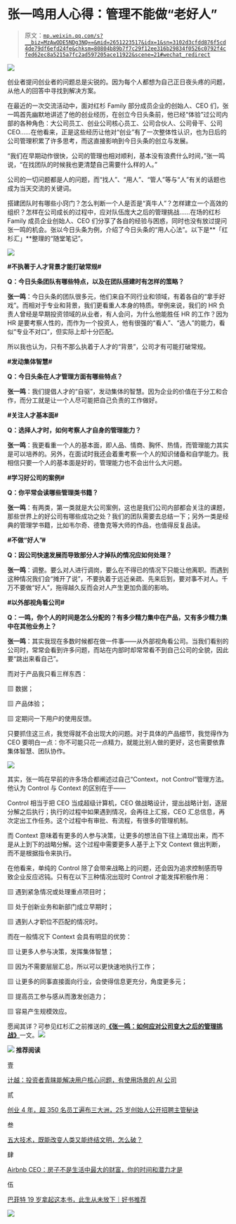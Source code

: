# 张一鸣用人心得：管理不能做“老好人”

> 原文：[`mp.weixin.qq.com/s?__biz=MzAwODE5NDg3NQ==&mid=2651223517&idx=1&sn=3102d3cfdd876f5cd4de79df6efd24fe&chksm=80804b89b7f7c29f12ee316b29834f0526c0792f4cfed62ec8a5215a7fc2ad597205ace11922&scene=21#wechat_redirect`](http://mp.weixin.qq.com/s?__biz=MzAwODE5NDg3NQ==&mid=2651223517&idx=1&sn=3102d3cfdd876f5cd4de79df6efd24fe&chksm=80804b89b7f7c29f12ee316b29834f0526c0792f4cfed62ec8a5215a7fc2ad597205ace11922&scene=21#wechat_redirect)

![](img/68b0060bf05d4baa7f85069bef7a75e2.png)

创业者提问创业者的问题总是尖锐的。因为每个人都想为自己正日夜头疼的问题，从他人的回答中寻找到解决方案。

在最近的一次交流活动中，面对红杉 Family 部分成员企业的创始人、CEO 们，张一鸣首先幽默地讲述了他的创业经历，在创立今日头条前，他已经“体验”过公司内部的各种角色：大公司员工、创业公司核心员工、公司合伙人、公司骨干、公司 CEO……在他看来，正是这些经历让他对“创业”有了一次整体性认识，也为日后的公司管理积累了许多思考，而这直接影响到今日头条的创立与发展。

“我们在早期动作很快，公司的管理也相对顺利，基本没有浪费什么时间，”张一鸣说，“在找团队的时候我也更清楚自己需要什么样的人。”

公司的一切问题都是人的问题，而“找人”、“用人”、“管人”等与“人”有关的话题也成为当天交流的关键词。

搭建团队时有哪些小窍门？怎么判断一个人是否是“真牛人”？怎样建立一个高效的组织？怎样在公司成长的过程中，应对队伍庞大之后的管理挑战……在场的红杉 Family 成员企业创始人、CEO 们分享了各自的经验与困惑，同时也没有放过提问张一鸣的机会。张以今日头条为例，介绍了今日头条的“用人心法”。以下是**「红杉汇」**整理的“随堂笔记”。

![](img/d2b6d254466a17cfee7d9377957b8515.png)

**#不执著于人才背景才能打破常规#**

**Q：今日头条团队有哪些特点，以及在团队搭建时有怎样的策略？**

**张一鸣**：今日头条的团队很多元，他们来自不同行业和领域，有着各自的“拿手好戏”。而相对于专业和背景，我们更看重人本身的特质。举例来说，我们的 HR 负责人曾经是早期投资领域的从业者，有人会问，为什么他能胜任 HR 的工作？因为 HR 是要考察人性的，而作为一个投资人，他有很强的“看人”、“选人”的能力，看似“专业不对口”，但实际上却十分匹配。

所以我也认为，只有不那么执着于人才的“背景”，公司才有可能打破常规。

**#发动集体智慧#**

**Q：今日头条在人才管理方面有哪些特点？**

**张一鸣**：我们提倡人才的“自驱”，发动集体的智慧。因为企业的价值在于分工和合作，而分工就是让一个人尽可能把自己负责的工作做好。

**#关注人才基本面#**

**Q：选择人才时，如何考察人才自身的管理能力？**

**张一鸣**：我更看重一个人的基本面，即人品、情商、胸怀、热情，而管理能力其实是可以培养的。另外，在面试时我还会着重考察一个人的知识储备和自学能力。我相信只要一个人的基本面是好的，管理能力也不会出什么大问题。

**#学习好公司的案例#**

**Q：你平常会读哪些管理类书籍？**

**张一鸣**：有两类，第一类就是大公司案例，这也是我们公司内部都会关注的课题，那些世界上的好公司有哪些成功之处？我们的团队需要去总结一下；另外一类是经典的管理学书籍，比如韦尔奇、德鲁克等大师的作品，也值得反复品读。

**#不做“好人”#**

**Q：因公司快速发展而导致部分人才掉队的情况应如何处理？**

**张一鸣**：调整。要么对人进行调岗，要么在不得已的情况下只能让他离职。而遇到这种情况我们会“摊开了说”，不要执着于远近亲疏、先来后到，要对事不对人。千万不要做“好人”，拖得越久反而会对人产生更加负面的影响。

**#以外部视角看公司#**

**Q：一鸣，你个人的时间是怎么分配的？有多少精力集中在产品，又有多少精力集中在其他业务上？**

**张一鸣**：其实我现在多数时候都在做一件事——从外部视角看公司。当我们看别的公司时，常常会看到许多问题，而站在内部时却常常看不到自己公司的全貌，因此要“跳出来看自己”。

而对于产品我只看三样东西：

▨ 数据；

▨ 产品体验；

▨ 定期问一下用户的使用反馈。

只要抓住这三点，我觉得就不会出现大的问题。对于具体的产品细节，我觉得作为 CEO 要明白一点：你不可能只花一点精力，就能比别人做的更好，这也需要依靠集体智慧、团队协作。

![](img/eb0fb578715ca98ed6963f28dc44fa58.png)

其实，张一鸣在早前的许多场合都阐述过自己“Context，not Control”管理方法。他认为 Control 与 Context 的区别在于——

Control 相当于把 CEO 当成超级计算机，CEO 做战略设计，提出战略计划，逐层分解之后执行；执行的过程中如果遇到情况，会再往上汇报，CEO 汇总信息，再次定出工作任务。这个过程中有审批、有流程，有很多的管理机制。

而 Context 意味着有更多的人参与决策，让更多的想法自下往上涌现出来，而不是从上到下的战略分解。这个过程中需要更多人基于上下文 Context 做出判断，而不是根据指令来执行。

在他看来，单纯的 Control 除了会带来战略上的问题，还会因为追求控制感而导致企业反应迟钝。只有在以下三种情况出现时 Control 才能发挥积极作用：

▨ 遇到紧急情况或处理重点项目时；

▨ 处于创新业务和新部门成立早期时；

▨ 遇到人才职位不匹配的情况时。

而在一般情况下 Context 会具有明显的优势：

▨ 让更多人参与决策，发挥集体智慧；

▨ 因为不需要层层汇总，所以可以更快速地执行工作；

▨ 让更多的同事直接面向行业，会使得信息更充分，角度更多元；

▨ 提高员工参与感从而激发创造力；

▨ 容易产生规模效应。

愿闻其详？可参见红杉汇之前推送的[**《张一鸣：如何应对公司变大之后的管理挑战》**](http://mp.weixin.qq.com/s?__biz=MzAwODE5NDg3NQ==&mid=2651223024&idx=1&sn=9a8cfa813d7327577b70ebe943614ea7&chksm=80804da4b7f7c4b2d94386a2f9f943e4e07d30a470a6cc834ae41d245758ad999983a05bdd25&scene=21#wechat_redirect)一文。****![](img/28f61dcf26ae7905461afd8c84de9c20.png)****

**![](img/eb0fb578715ca98ed6963f28dc44fa58.png) 推荐阅读**

壹

[计越：投资者青睐能解决用户核心问题，有使用场景的 AI 公司](http://mp.weixin.qq.com/s?__biz=MzAwODE5NDg3NQ==&mid=2651223489&idx=1&sn=b5c6bed48bf7e7879b658e9f5852c802&chksm=80804b95b7f7c283962e16f6fe1be7b43283027fb9f6153c3a095584099aed1b0aba8b7d2f48&scene=21#wechat_redirect)

贰

[创业 4 年，超 350 名员工遍布三大洲，25 岁创始人公开招聘主管秘诀](http://mp.weixin.qq.com/s?__biz=MzAwODE5NDg3NQ==&mid=2651223494&idx=1&sn=2414c3fa3b1572344bc4ff1ebbf906c7&chksm=80804b92b7f7c2841c5436ea1ec39fead24f3093939d4bf989dcac00ad57c2f00a6d314c33d9&scene=21#wechat_redirect)

叁

[五大技术，既能改变人类又能终结文明，怎么破？](http://mp.weixin.qq.com/s?__biz=MzAwODE5NDg3NQ==&mid=2651223497&idx=1&sn=eae097f23b134e054ab961b024bb2ee0&chksm=80804b9db7f7c28bb1eeec7e658e9a055c142946c4463f5473a1ab01d123e214dfd1b6f8f994&scene=21#wechat_redirect)

肆

[Airbnb CEO：房子不是生活中最大的财富，你的时间和潜力才是](http://mp.weixin.qq.com/s?__biz=MzAwODE5NDg3NQ==&mid=2651223500&idx=1&sn=9dcd949cc1d36c65a9186f4375e61ae0&chksm=80804b98b7f7c28ef28a9afe76e79919157bbede28344b4ef3ef76470c0bade439b05c9db25e&scene=21#wechat_redirect)

伍

[巴菲特 19 岁拿起这本书，此生从未放下｜好书推荐](http://mp.weixin.qq.com/s?__biz=MzAwODE5NDg3NQ==&mid=2651223503&idx=1&sn=f8a5accf682a4e7a532090179fe76ebf&chksm=80804b9bb7f7c28db14bf2b686480a605ef2cdaec2bab7a5418647474f74878bd7f5c8e8fc4f&scene=21#wechat_redirect)

![](img/5721004f1c481c5c7c2fe5fb26ea703e.png)